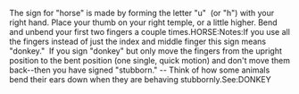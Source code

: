 The sign for "horse"
is made by forming the letter "u"  (or "h") with your right hand. Place your thumb on your right temple, or a little higher. 
Bend and unbend your first two fingers a couple times.HORSE:Notes:If you use all the fingers instead of just the index and middle finger this
sign means "donkey."  If you sign "donkey" but only move the fingers from the upright
position to the bent position (one single, quick motion) and don't move them
back--then you have signed "stubborn." 
	-- Think of how some animals
bend their ears down when they are behaving stubbornly.See:DONKEY